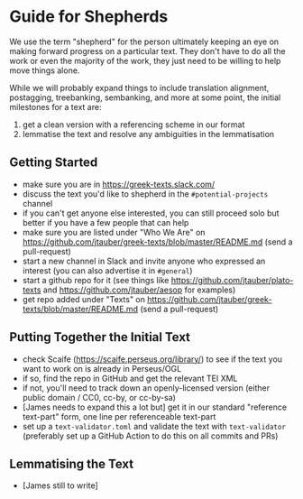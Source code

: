 # Guide for Shepherds

We use the term "shepherd" for the person ultimately keeping an eye on making forward progress on a particular text. They don't have to do all the work or even the majority of the work, they just need to be willing to help move things alone.

While we will probably expand things to include translation alignment, postagging, treebanking, sembanking, and more at some point, the initial milestones for a text are:

1. get a clean version with a referencing scheme in our format
2. lemmatise the text and resolve any ambiguities in the lemmatisation

## Getting Started

* make sure you are in <https://greek-texts.slack.com/>
* discuss the text you'd like to shepherd in the `#potential-projects` channel
* if you can't get anyone else interested, you can still proceed solo but better if you have a few people that can help
* make sure you are listed under "Who We Are" on https://github.com/jtauber/greek-texts/blob/master/README.md (send a pull-request)
* start a new channel in Slack and invite anyone who expressed an interest (you can also advertise it in `#general`)
* start a github repo for it (see things like https://github.com/jtauber/plato-texts and https://github.com/jtauber/aesop for examples)
* get repo added under "Texts" on https://github.com/jtauber/greek-texts/blob/master/README.md (send a pull-request)

## Putting Together the Initial Text

* check Scaife (https://scaife.perseus.org/library/) to see if the text you want to work on is already in Perseus/OGL
* if so, find the repo in GitHub and get the relevant TEI XML
* if not, you'll need to track down an openly-licensed version (either public domain / CC0, cc-by, or cc-by-sa)
* [James needs to expand this a lot but] get it in our standard "reference text-part" form, one line per referenceable text-part
* set up a `text-validator.toml` and validate the text with `text-validator` (preferably set up a GitHub Action to do this on all commits and PRs)

## Lemmatising the Text

* [James still to write]
